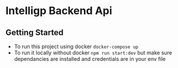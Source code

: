 # Intelligp Backend Api

## Getting Started

- To run this project using docker  `docker-compose up`
- To run it locally without docker  `npm run start:dev`  but make sure dependancies are installed and credentials are in your env file
